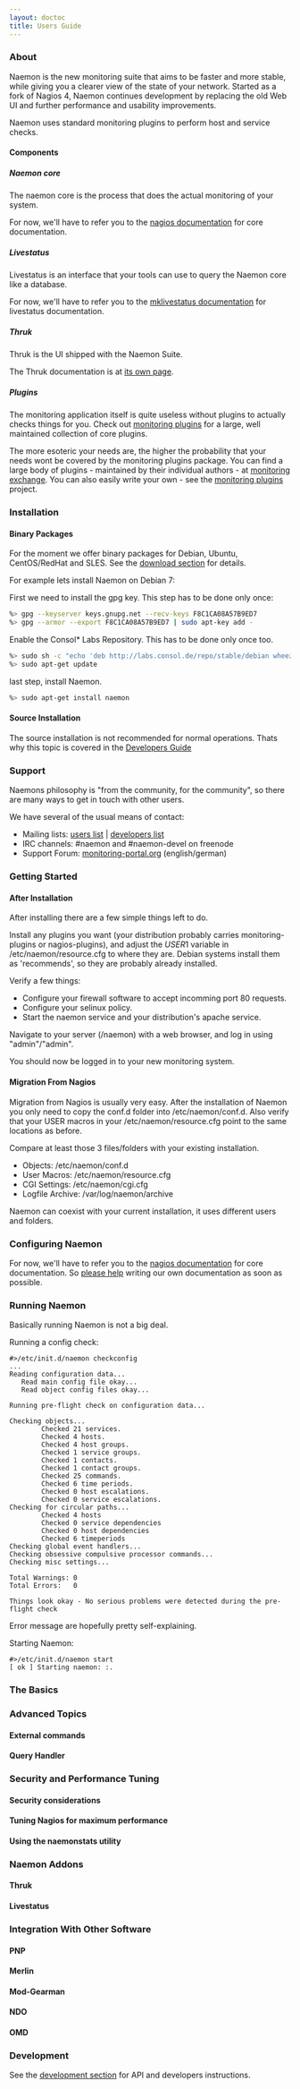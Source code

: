 ```yaml
---
layout: doctoc
title: Users Guide
---
```


### About

Naemon is the new monitoring suite that aims to be faster and more stable, while giving
you a clearer view of the state of your network. Started as a fork of Nagios 4, Naemon
continues development by replacing the old Web UI and further performance and usability
improvements.

Naemon uses standard monitoring plugins to perform host and service checks.

#### Components

##### Naemon core
The naemon core is the process that does the actual monitoring of your system.

For now, we'll have to refer you to the [nagios documentation][nagios] for core documentation.

##### Livestatus
Livestatus is an interface that your tools can use to query the Naemon core like a database.

For now, we'll have to refer you to the [mklivestatus documentation][mklivestatus] for livestatus documentation.

##### Thruk
Thruk is the UI shipped with the Naemon Suite.

The Thruk documentation is at [its own page][thruk].

##### Plugins
The monitoring application itself is quite useless without plugins to actually checks things for you. Check out [monitoring plugins][monplugins] for a large, well maintained collection of core plugins.

The more esoteric your needs are, the higher the probability that your needs wont be covered by the monitoring plugins package. You can find a large body of plugins - maintained by their individual authors - at [monitoring exchange][monexchange]. You can also easily write your own - see the [monitoring plugins][monplugins] project.





### Installation

#### Binary Packages

For the moment we offer binary packages for Debian, Ubuntu, CentOS/RedHat and SLES.
See the [download section](/download) for details.

For example lets install Naemon on Debian 7:

First we need to install the gpg key. This step has to be done only once:

```bash
%> gpg --keyserver keys.gnupg.net --recv-keys F8C1CA08A57B9ED7
%> gpg --armor --export F8C1CA08A57B9ED7 | sudo apt-key add -
```

Enable the Consol* Labs Repository. This has to be done only once too.

```bash
%> sudo sh -c "echo 'deb http://labs.consol.de/repo/stable/debian wheezy main' >> /etc/apt/sources.list"
%> sudo apt-get update
```

last step, install Naemon.

```bash
%> sudo apt-get install naemon
```

#### Source Installation

The source installation is not recommended for normal operations. Thats why this
topic is covered in the [Developers Guide](/documentation/developer/#build_naemon_from_scratch)





### Support

Naemons philosophy is "from the community, for the community", so there are many
ways to get in touch with other users.

We have several of the usual means of contact:

 * Mailing lists: [users list](https://www.monitoring-lists.org/list/listinfo/naemon-users/) | [developers list](https://www.monitoring-lists.org/list/listinfo/naemon-dev/)
 * IRC channels: #naemon and #naemon-devel on freenode
 * Support Forum: [monitoring-portal.org](http://monitoring-portal.org/wbb/index.php?page=Board&boardID=111) (english/german)



### Getting Started

#### After Installation

After installing there are a few simple things left to do.

Install any plugins you want (your distribution probably carries monitoring-plugins or
nagios-plugins), and adjust the $USER1$ variable in /etc/naemon/resource.cfg to where they are.
Debian systems install them as 'recommends', so they are probably already installed.

Verify a few things:

 * Configure your firewall software to accept incomming port 80 requests.
 * Configure your selinux policy.
 * Start the naemon service and your distribution's apache service.

Navigate to your server (<ip>/naemon) with a web browser, and log in using "admin"/"admin".

You should now be logged in to your new monitoring system.


#### Migration From Nagios

Migration from Nagios is usually very easy. After the installation of Naemon
you only need to copy the conf.d folder into /etc/naemon/conf.d. Also verify
that your USER macros in your /etc/naemon/resource.cfg point to the same locations
as before.

Compare at least those 3 files/folders with your existing installation.

 * Objects: /etc/naemon/conf.d
 * User Macros: /etc/naemon/resource.cfg
 * CGI Settings: /etc/naemon/cgi.cfg
 * Logfile Archive: /var/log/naemon/archive

<div class="alert alert-info"><i class="glyphicon glyphicon-info-sign"></i> Naemon can coexist with your current installation, it uses different users and folders.</div>


### Configuring Naemon

For now, we'll have to refer you to the [nagios documentation][nagios] for core documentation.
So [please help](/community) writing our own documentation as soon as possible.

### Running Naemon

Basically running Naemon is not a big deal.

Running a config check:

```
#>/etc/init.d/naemon checkconfig
...
Reading configuration data...
   Read main config file okay...
   Read object config files okay...

Running pre-flight check on configuration data...

Checking objects...
        Checked 21 services.
        Checked 4 hosts.
        Checked 4 host groups.
        Checked 1 service groups.
        Checked 1 contacts.
        Checked 1 contact groups.
        Checked 25 commands.
        Checked 6 time periods.
        Checked 0 host escalations.
        Checked 0 service escalations.
Checking for circular paths...
        Checked 4 hosts
        Checked 0 service dependencies
        Checked 0 host dependencies
        Checked 6 timeperiods
Checking global event handlers...
Checking obsessive compulsive processor commands...
Checking misc settings...

Total Warnings: 0
Total Errors:   0

Things look okay - No serious problems were detected during the pre-flight check
```

Error message are hopefully pretty self-explaining.


Starting Naemon:

```
#>/etc/init.d/naemon start
[ ok ] Starting naemon: :.
```

### The Basics

### Advanced Topics

#### External commands

#### Query Handler


### Security and Performance Tuning

#### Security considerations

#### Tuning Nagios for maximum performance

#### Using the naemonstats utility



### Naemon Addons

#### Thruk

#### Livestatus



### Integration With Other Software

#### PNP

#### Merlin

#### Mod-Gearman

#### NDO

#### OMD



### Development

See the [development section](/documentation/developers) for API and developers instructions.



[nagios]: http://nagios.sourceforge.net/docs/nagioscore/4/en/
[mklivestatus]: http://mathias-kettner.de/checkmk_livestatus.html
[thruk]: http://thruk.org/documentation.html
[monplugins]: https://www.monitoring-plugins.org/
[monexchange]: https://www.monitoringexchange.org/
